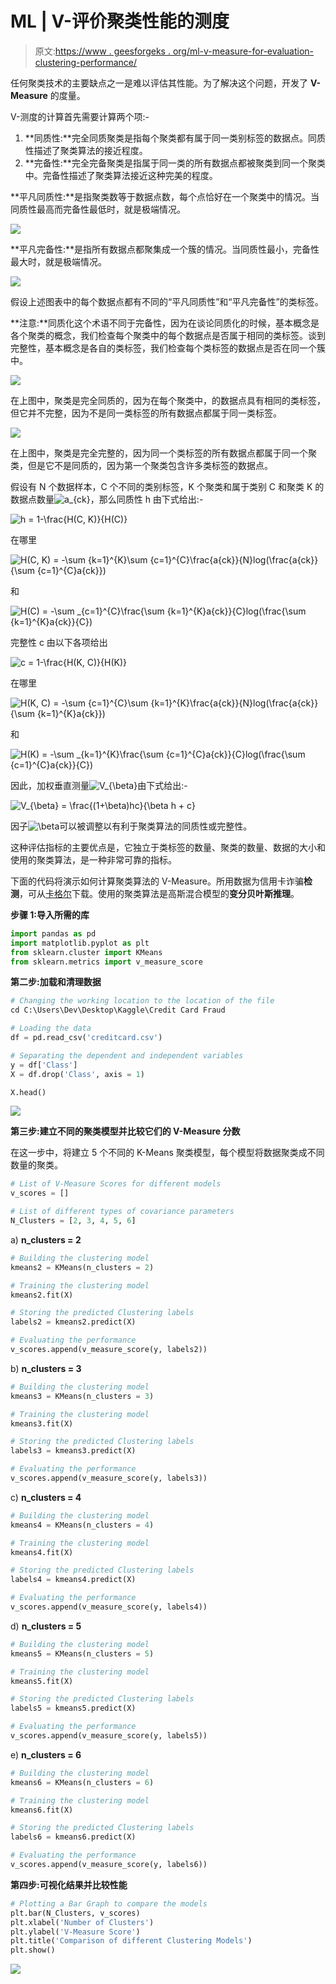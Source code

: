 # ML | V-评价聚类性能的测度

> 原文:[https://www . geesforgeks . org/ml-v-measure-for-evaluation-clustering-performance/](https://www.geeksforgeeks.org/ml-v-measure-for-evaluating-clustering-performance/)

任何聚类技术的主要缺点之一是难以评估其性能。为了解决这个问题，开发了 **V-Measure** 的度量。

V-测度的计算首先需要计算两个项:-

1.  **同质性:**完全同质聚类是指每个聚类都有属于同一类别标签的数据点。同质性描述了聚类算法的接近程度。
2.  **完备性:**完全完备聚类是指属于同一类的所有数据点都被聚类到同一个聚类中。完备性描述了聚类算法接近这种完美的程度。

**平凡同质性:**是指聚类数等于数据点数，每个点恰好在一个聚类中的情况。当同质性最高而完备性最低时，就是极端情况。

![](img/aeeb410d8abcfbc59a44f30664ba3d6b.png)

**平凡完备性:**是指所有数据点都聚集成一个簇的情况。当同质性最小，完备性最大时，就是极端情况。

![](img/6aade5eac84654728e9de4f0c328c507.png)

假设上述图表中的每个数据点都有不同的“平凡同质性”和“平凡完备性”的类标签。

**注意:**同质化这个术语不同于完备性，因为在谈论同质化的时候，基本概念是各个聚类的概念，我们检查每个聚类中的每个数据点是否属于相同的类标签。谈到完整性，基本概念是各自的类标签，我们检查每个类标签的数据点是否在同一个簇中。

![](img/457354e9e02453f2a3068758a83e6709.png)

在上图中，聚类是完全同质的，因为在每个聚类中，的数据点具有相同的类标签，但它并不完整，因为不是同一类标签的所有数据点都属于同一类标签。

![](img/e9ded2bc6b6095aaf0c5235213122c00.png)

在上图中，聚类是完全完整的，因为同一个类标签的所有数据点都属于同一个聚类，但是它不是同质的，因为第一个聚类包含许多类标签的数据点。

假设有 N 个数据样本，C 个不同的类别标签，K 个聚类和属于类别 C 和聚类 K 的数据点数量![a_{ck}](img/1d7d922a11ac97ef0c90017079888d88.png "Rendered by QuickLaTeX.com")，那么同质性 h 由下式给出:-

![h = 1-\frac{H(C, K)}{H(C)}](img/ec06c3435fdaa2bab4a832d2912c503c.png "Rendered by QuickLaTeX.com")

在哪里

![H(C, K) = -\sum _{k=1}^{K}\sum _{c=1}^{C}\frac{a_{ck}}{N}log(\frac{a_{ck}}{\sum _{c=1}^{C}a_{ck}})](img/03a31f102c3669cf02e40d3e225e7c7c.png "Rendered by QuickLaTeX.com")

和

![H(C) = -\sum _{c=1}^{C}\frac{\sum _{k=1}^{K}a_{ck}}{C}log(\frac{\sum _{k=1}^{K}a_{ck}}{C})](img/5acbc18e34e5a9131fdfa9b333ba8e70.png "Rendered by QuickLaTeX.com")

完整性 c 由以下各项给出

![c = 1-\frac{H(K, C)}{H(K)}](img/5188e4484c0897ff25615a98e74a2b69.png "Rendered by QuickLaTeX.com")

在哪里

![H(K, C) = -\sum _{c=1}^{C}\sum _{k=1}^{K}\frac{a_{ck}}{N}log(\frac{a_{ck}}{\sum _{k=1}^{K}a_{ck}})](img/ffa787c8fb1776701df95cc08c93bcf5.png "Rendered by QuickLaTeX.com")

和

![H(K) = -\sum _{k=1}^{K}\frac{\sum _{c=1}^{C}a_{ck}}{C}log(\frac{\sum _{c=1}^{C}a_{ck}}{C})](img/b88d3b605c6226893761cc8fde5870da.png "Rendered by QuickLaTeX.com")

因此，加权垂直测量![V_{\beta}](img/e55b47c19e1d46e3126167f1695eeec8.png "Rendered by QuickLaTeX.com")由下式给出:-

![V_{\beta} = \frac{(1+\beta)hc}{\beta h + c}](img/672338282d79c9d23c7c36485bd342c5.png "Rendered by QuickLaTeX.com")

因子![\beta](img/8e454d4d88b20cce2153b6441f0dc97d.png "Rendered by QuickLaTeX.com")可以被调整以有利于聚类算法的同质性或完整性。

这种评估指标的主要优点是，它独立于类标签的数量、聚类的数量、数据的大小和使用的聚类算法，是一种非常可靠的指标。

下面的代码将演示如何计算聚类算法的 V-Measure。所用数据为信用卡诈骗**检测**，可从[卡格尔](https://www.kaggle.com/mlg-ulb/creditcardfraud)下载。使用的聚类算法是高斯混合模型的**变分贝叶斯推理**。

**步骤 1:导入所需的库**

```py
import pandas as pd
import matplotlib.pyplot as plt
from sklearn.cluster import KMeans
from sklearn.metrics import v_measure_score
```

**第二步:加载和清理数据**

```py
# Changing the working location to the location of the file
cd C:\Users\Dev\Desktop\Kaggle\Credit Card Fraud

# Loading the data
df = pd.read_csv('creditcard.csv')

# Separating the dependent and independent variables
y = df['Class']
X = df.drop('Class', axis = 1)

X.head()
```

![](img/58cd9f5cb1d7913bc6aa576858af6fd4.png)

**第三步:建立不同的聚类模型并比较它们的 V-Measure 分数**

在这一步中，将建立 5 个不同的 K-Means 聚类模型，每个模型将数据聚类成不同数量的聚类。

```py
# List of V-Measure Scores for different models
v_scores = []

# List of different types of covariance parameters
N_Clusters = [2, 3, 4, 5, 6]
```

a) **n_clusters = 2**

```py
# Building the clustering model
kmeans2 = KMeans(n_clusters = 2)

# Training the clustering model
kmeans2.fit(X)

# Storing the predicted Clustering labels
labels2 = kmeans2.predict(X)

# Evaluating the performance
v_scores.append(v_measure_score(y, labels2))
```

b) **n_clusters = 3**

```py
# Building the clustering model
kmeans3 = KMeans(n_clusters = 3)

# Training the clustering model
kmeans3.fit(X)

# Storing the predicted Clustering labels
labels3 = kmeans3.predict(X)

# Evaluating the performance
v_scores.append(v_measure_score(y, labels3))
```

c) **n_clusters = 4**

```py
# Building the clustering model
kmeans4 = KMeans(n_clusters = 4)

# Training the clustering model
kmeans4.fit(X)

# Storing the predicted Clustering labels
labels4 = kmeans4.predict(X)

# Evaluating the performance
v_scores.append(v_measure_score(y, labels4))
```

d) **n_clusters = 5**

```py
# Building the clustering model
kmeans5 = KMeans(n_clusters = 5)

# Training the clustering model
kmeans5.fit(X)

# Storing the predicted Clustering labels
labels5 = kmeans5.predict(X)

# Evaluating the performance
v_scores.append(v_measure_score(y, labels5))
```

e) **n_clusters = 6**

```py
# Building the clustering model
kmeans6 = KMeans(n_clusters = 6)

# Training the clustering model
kmeans6.fit(X)

# Storing the predicted Clustering labels
labels6 = kmeans6.predict(X)

# Evaluating the performance
v_scores.append(v_measure_score(y, labels6))
```

**第四步:可视化结果并比较性能**

```py
# Plotting a Bar Graph to compare the models
plt.bar(N_Clusters, v_scores)
plt.xlabel('Number of Clusters')
plt.ylabel('V-Measure Score')
plt.title('Comparison of different Clustering Models')
plt.show()
```

![](img/27681b19be5f5dee950650d1d74d9e63.png)